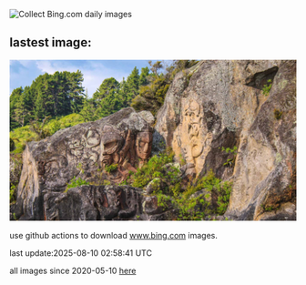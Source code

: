 ![Collect Bing.com daily images](https://github.com/counter2015/bing-daily-images/workflows/Collect%20Bing.com%20daily%20images/badge.svg)
## lastest image:
![](images/img.jpg)

use github actions to download www.bing.com images.

last update:2025-08-10 02:58:41 UTC

all images since 2020-05-10 [here](https://github.com/counter2015/bing-daily-images/tree/master/images) 
